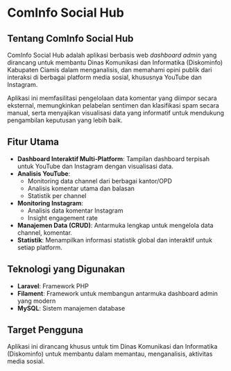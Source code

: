 # ComInfo Social Hub 

## Tentang ComInfo Social Hub 

ComInfo Social Hub adalah aplikasi berbasis web *dashboard admin* yang dirancang untuk membantu Dinas Komunikasi dan Informatika (Diskominfo) Kabupaten Ciamis dalam menganalisis, dan memahami opini publik dari interaksi di berbagai platform media sosial, khususnya YouTube dan Instagram. 

Aplikasi ini memfasilitasi pengelolaan data komentar yang diimpor secara eksternal, memungkinkan pelabelan sentimen dan klasifikasi spam secara manual, serta menyajikan visualisasi data yang informatif untuk mendukung pengambilan keputusan yang lebih baik.

## Fitur Utama
- **Dashboard Interaktif Multi-Platform**: Tampilan dashboard terpisah untuk YouTube dan Instagram dengan visualisasi data.
- **Analisis YouTube**: 
  - Monitoring data channel dari berbagai kantor/OPD
  - Analisis komentar utama dan balasan
  - Statistik per channel
- **Monitoring Instagram**: 
  - Analisis data komentar Instagram
  - Insight engagement rate
- **Manajemen Data (CRUD)**: Antarmuka lengkap untuk mengelola data channel, komentar.
- **Statistik**: Menampilkan informasi statistik global dan interaktif untuk setiap platform.

## Teknologi yang Digunakan
- **Laravel**: Framework PHP 
- **Filament**: Framework untuk membangun antarmuka dashboard admin yang modern
- **MySQL**: Sistem manajemen database

## Target Pengguna
Aplikasi ini dirancang khusus untuk tim Dinas Komunikasi dan Informatika (Diskominfo) untuk membantu dalam memantau, menganalisis, aktivitas media sosial.